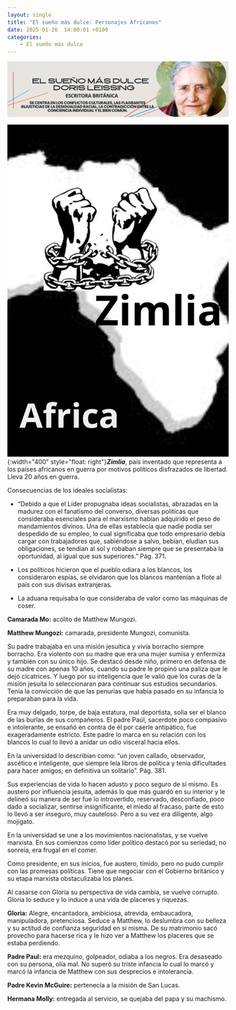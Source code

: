 ```yaml
---
layout: single
title: "El sueño más dulce: Personajes Africanos"
date: 2025-01-26  14:00:01 +0100
categories: 
    - El sueño más dulce
---
```

![alt text](</assets/img/banner doris lessing.png>)

 
![alt text](</assets/img/africa.png>){:width="400" style="float: right"}***Zimlia***, país inventado que representa a los países africanos en guerra por motivos políticos disfrazados de libertad. Lleva 20 años en guerra.

   
Consecuencias de los ideales socialistas:

-	“Debido a que el Líder propugnaba ideas socialistas, abrazadas en la madurez con el fanatismo del converso, diversas políticas que consideraba esenciales para el marxismo habían adquirido el peso de mandamientos divinos. Una de ellas establecía que nadie podía ser despedido de su empleo, lo cual significaba que todo empresario debía cargar con trabajadores que, sabiéndose a salvo, bebían, eludían sus obligaciones, se tendían al sol y robaban siempre que se presentaba la oportunidad, al igual que sus superiores.”  Pág. 371.

-	Los políticos hicieron que el pueblo odiara a los blancos, los consideraron espías, se olvidaron que los blancos mantenían a flote al país con sus divisas extranjeras.

-	La aduana requisaba lo que consideraba de valor como las máquinas de coser.

**Camarada Mo:**   acólito de Matthew Mungozi.

**Matthew Mungozi:**   camarada, presidente Mungozi, comunista.

Su padre trabajaba en una misión jesuítica y vivía borracho siempre borracho. Era violento con su madre que era una mujer sumisa y enfermiza y también con su único hijo. Se destacó desde niño, primero en defensa de su madre con apenas 10 años, cuando su padre le propinó una paliza que le dejó cicatrices. Y luego por su inteligencia que le valió que los curas de la misión jesuita lo seleccionaran para continuar sus estudios secundarios. Tenía la convicción de que las penurias que había pasado en su infancia lo preparaban para la vida.

Era muy delgado, torpe, de baja estatura, mal deportista, solía ser el blanco de las burlas de sus compañeros. El padre Paúl, sacerdote poco compasivo e intolerante, se ensañó en contra de él por caerle antipático, fue exageradamente estricto. Este padre lo marca en  su relación con los blancos lo cual lo llevó a anidar  un odio visceral hacia ellos.	

En la universidad lo describían como: “un joven callado, observador, ascético e inteligente, que siempre leía libros de política y tenía dificultades para hacer amigos; en definitiva un solitario”.  Pág. 381. 

Sus experiencias de vida lo hacen adusto y poco seguro de sí mismo. Es austero por influencia jesuita, además lo que más guardó en su interior y le delineó su manera de ser fue lo introvertido, reservado, desconfiado, poco dado a socializar, sentirse insignificante, el miedo al fracaso, parte de esto lo llevó a ser inseguro, muy cauteloso. Pero a su vez era diligente, algo mojigato. 

En la universidad se une a los movimientos nacionalistas, y se vuelve marxista. En sus comienzos como líder político destacó por su seriedad, no sonreía, era frugal en el comer. 

Como presidente, en sus inicios,  fue austero, tímido, pero no pudo cumplir con las promesas políticas. Tiene que negociar con el Gobierno británico y su etapa marxista obstaculizaba los planes. 

Al casarse con Gloria su perspectiva de vida cambia, se vuelve corrupto. Gloria lo seduce y lo induce a una vida de placeres y riquezas. 

**Gloria:**  Alegre, encantadora, ambiciosa, atrevida, embaucadora, manipuladora, pretenciosa. Seduce a Matthew, lo deslumbra con su belleza y su actitud de confianza seguridad en sí misma. De su matrimonio sacó provecho para hacerse rica y le hizo ver a Matthew los placeres que se estaba perdiendo.

**Padre Paul:**    era mezquino, golpeador, odiaba a los negros. Era desaseado con su persona, olía mal. No superó su triste infancia lo cual lo marcó y marcó la infancia de Matthew con sus desprecios e intolerancia.

**Padre Kevin McGuire:**    pertenecía a la misión de San Lucas.  

**Hermana Molly:**    entregada al servicio, se quejaba del papa y su machismo.


